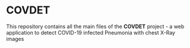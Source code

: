 # COVDET

This repository contains all the main files of the **COVDET** project - a web application to detect COVID-19 infected Pneumonia with chest X-Ray images
